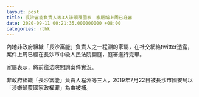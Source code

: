 ```yaml
---
layout: post
title: 長沙富能負責人等3人涉顛覆國家　家屬稱上周已庭審
date: 2020-09-11 00:21:35.000000000 +08:00
categories: rthk
---
```


內地非政府組織「長沙富能」負責人之一程淵的家屬，在社交網絡twitter透露，案件上周已經在長沙市中級人民法院開庭，庭審進行完畢。

家屬表示，將前往法院問詢案件實況。

非政府組織「長沙富能」負責人程淵等三人，2019年7月22日被長沙市國安局以「涉嫌顛覆國家政權罪」為由被捕。
